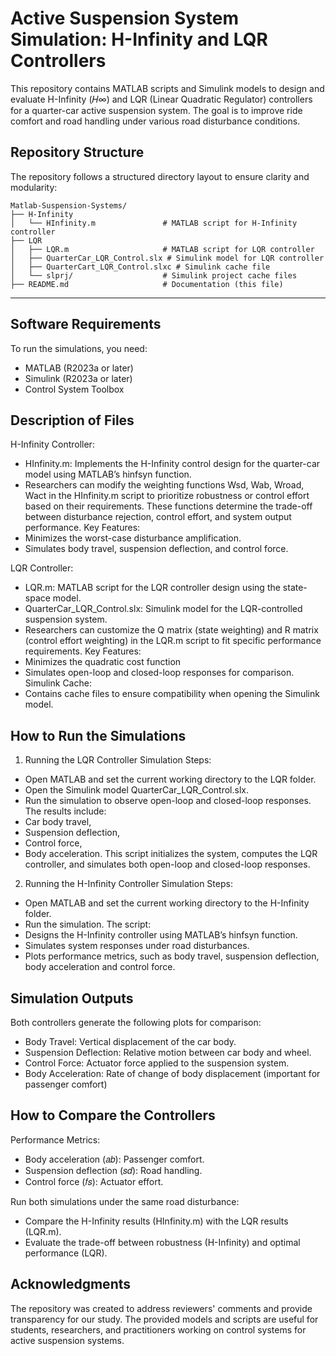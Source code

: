 # Active Suspension System Simulation: H-Infinity and LQR Controllers
This repository contains MATLAB scripts and Simulink models to design and evaluate H-Infinity (𝐻∞) and LQR (Linear Quadratic Regulator) controllers for a quarter-car active suspension system. The goal is to improve ride comfort and road handling under various road disturbance conditions.

## Repository Structure

The repository follows a structured directory layout to ensure clarity and modularity:

```plaintext
Matlab-Suspension-Systems/
├── H-Infinity
│   └── HInfinity.m               # MATLAB script for H-Infinity controller
├── LQR
│   ├── LQR.m                     # MATLAB script for LQR controller
│   ├── QuarterCar_LQR_Control.slx # Simulink model for LQR controller
│   ├── QuarterCart_LQR_Control.slxc # Simulink cache file
│   └── slprj/                    # Simulink project cache files
├── README.md                     # Documentation (this file)
```
---
## Software Requirements
To run the simulations, you need:

- MATLAB (R2023a or later)
- Simulink (R2023a or later)
- Control System Toolbox

## Description of Files

H-Infinity Controller:
- HInfinity.m: Implements the H-Infinity control design for the quarter-car model using MATLAB’s hinfsyn function.
- Researchers can modify the weighting functions Wsd, Wab, Wroad, Wact in the HInfinity.m script to prioritize robustness or control effort based on their requirements. These functions determine the trade-off between disturbance rejection, control effort, and system output performance.
Key Features:
- Minimizes the worst-case disturbance amplification.
- Simulates body travel, suspension deflection, and control force.

LQR Controller:
- LQR.m: MATLAB script for the LQR controller design using the state-space model.
- QuarterCar_LQR_Control.slx: Simulink model for the LQR-controlled suspension system.
- Researchers can customize the Q matrix (state weighting) and R matrix (control effort weighting) in the LQR.m script to fit specific performance requirements. 
Key Features:
- Minimizes the quadratic cost function 
- Simulates open-loop and closed-loop responses for comparison.
Simulink Cache:
- Contains cache files to ensure compatibility when opening the Simulink model.

## How to Run the Simulations
1. Running the LQR Controller Simulation
Steps:
- Open MATLAB and set the current working directory to the LQR folder.
- Open the Simulink model QuarterCar_LQR_Control.slx.
- Run the simulation to observe open-loop and closed-loop responses.
The results include:
- Car body travel,
- Suspension deflection,
- Control force,
- Body acceleration.
This script initializes the system, computes the LQR controller, and simulates both open-loop and closed-loop responses.

2. Running the H-Infinity Controller Simulation
Steps:
- Open MATLAB and set the current working directory to the H-Infinity folder.
- Run the simulation.
The script:
- Designs the H-Infinity controller using MATLAB’s hinfsyn function.
- Simulates system responses under road disturbances.
- Plots performance metrics, such as body travel, suspension deflection, body acceleration and control force.

## Simulation Outputs
Both controllers generate the following plots for comparison:
- Body Travel: Vertical displacement of the car body.
- Suspension Deflection: Relative motion between car body and wheel.
- Control Force: Actuator force applied to the suspension system.
- Body Acceleration: Rate of change of body displacement (important for passenger comfort)

## How to Compare the Controllers
Performance Metrics:
- Body acceleration (𝑎𝑏): Passenger comfort.
- Suspension deflection (𝑠𝑑): Road handling.
- Control force (𝑓𝑠): Actuator effort.

Run both simulations under the same road disturbance:
- Compare the H-Infinity results (HInfinity.m) with the LQR results (LQR.m).
- Evaluate the trade-off between robustness (H-Infinity) and optimal performance (LQR).

## Acknowledgments
The repository was created to address reviewers' comments and provide transparency for our study. The provided models and scripts are useful for students, researchers, and practitioners working on control systems for active suspension systems.
